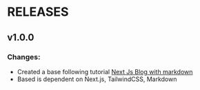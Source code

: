 # RELEASES

## v1.0.0

### Changes:
- Created a base following tutorial [Next Js Blog with markdown](https://dev.to/anuraggharat/how-to-create-a-blog-using-nextjs-and-markdown-3j9o)
- Based is dependent on Next.js, TailwindCSS, Markdown
